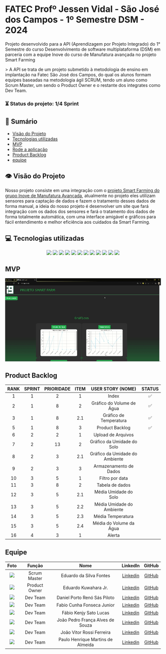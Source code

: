 # FATEC Profº Jessen Vidal - São José dos Campos - 1º Semestre DSM - 2024

<p>Projeto desenvolvido para a API (Aprendizagem por Projeto Integrado) do 1° Semestre do curso Desenvolvimento de software multiplataforma (DSM) em parceria com a equipe Inove do curso de Manufatura avançada no projeto Smart Farming<p>
> A API se trata de um projeto  submetido à metodologia de ensino em implantação na Fatec São José dos Campos, do qual os alunos formam equipes baseadas na metodologia ágil SCRUM, tendo um aluno como Scrum Master, um sendo o Product Owner e o restante dos integrates como Dev Team.



###  ⏳ Status do projeto: 1/4 Sprint
    

## 📑 Sumário
- [Visão do Projeto](#visao-do-projeto)
- [Tecnologias utilizadas](#tecnologias)
- [MVP](#mvp)
- [Rode a aplicação](#rode-aplicacao)
- [Product Backlog](#backlog)
- [equipe](#equipe)

## 👁 Visão do Projeto <a name="visao-do-projeto"></a>
<p> Nosso projeto consiste em uma integração com o <a href="https://github.com/team-i9/Projeto-Smart-Farming">projeto Smart Farming do grupo Inove de Manufatura Avançada</a>, atualmente no projeto eles utilizam sensores para captação de dados e fazem o tratamento desses dados de forma manual, a ideia do nosso projeto é desenvolver um site que fará integração com os dados dos sensores e fará o tratamento dos dados de forma totalmente automática, com uma interface amigável e gráficos para fácil entendimento e melhor eficiência aos cuidados da Smart Farming.

## 💻 Tecnologias utilizadas <a name="tecnologias"></a>
<div align="center">
<img src="https://img.shields.io/badge/Discord-7289DA?style=for-the-badge&logo=discord&logoColor=white&color=6A67F4">
<img src="https://img.shields.io/badge/Figma-F24E1E?style=for-the-badge&logo=figma&logoColor=white&color=6A67F4">
<img src="https://img.shields.io/badge/GitHub-100000?style=for-the-badge&logo=github&logoColor=white&color=6A67F4">
<img src="https://img.shields.io/badge/Microsoft_Excel-217346?style=for-the-badge&logo=microsoft-excel&logoColor=white&color=6A67F4">
<img src="https://img.shields.io/badge/Microsoft_Teams-6264A7?style=for-the-badge&logo=microsoft-teams&logoColor=white&color=6A67F4">
<img src="https://img.shields.io/badge/HTML-239120?style=for-the-badge&logo=html5&logoColor=white&color=6A67F4">
<img src="https://img.shields.io/badge/CSS-239120?&style=for-the-badge&logo=css3&logoColor=white&color=6A67F4">
<img src="https://img.shields.io/badge/Flask-000000?style=for-the-badge&logo=flask&logoColor=white&color=6A67F4">
<img src="https://img.shields.io/badge/Python-00000?style=for-the-badge&logo=Python&logoColor=white&color=6A67F4">
<img src="https://img.shields.io/badge/Jupyter-00000?style=for-the-badge&logo=Jupyter&logoColor=white&color=6A67F4">
<img src="https://img.shields.io/badge/Bootstrap-00000?style=for-the-badge&logo=Bootstrap&logoColor=white&color=6A67F4">
<img src="https://img.shields.io/badge/Pandas-00000?style=for-the-badge&logo=Pandas&logoColor=white&color=6A67F4">

</div>

## MVP <a name="mvp"><a>
<img src="https://github.com/CyberScrums/Projeto-Smart-Farming/blob/main/docs/sprint/sprint_1.gif">

## Product Backlog <a name="backlog"><a>

| RANK | SPRINT | PRIORIDADE | ITEM | USER STORY (NOME) | STATUS |
| :---: | :----: | :---: | :---: | :----------------------------: | :----: |
| 1     | 1      | 2     | 1     | Index                          |  ✅    |
| 2     | 1      | 8     | 2     | Gráfico do Volume de Água      |  ✅    |
| 3     | 1      | 8     | 2.1   | Gráfico de Temperatura         |  ✅    |
| 5     | 1      | 8     | 3     | Product Backlog                |  ✅    |
| 6     | 2      | 2     | 1     | Upload de Arquivos             |        |
| 7     | 2      | 13    | 2     | Gráfico da Umidade do Solo     |        |
| 8     | 2      | 3     | 2.1   | Gráfico da Umidade do Ambiente |        |
| 9     | 2      | 3     | 3     | Armazenamento de Dados         |        |
| 10    | 3      | 5     | 1     | Filtro por data                |        |
| 11    | 3      | 8     | 2     | Tabela de dados                |        |
| 12    | 3      | 5     | 2.1   | Média Umidade do Solo          |        |
| 13    | 3      | 5     | 2.2   | Média Umidade do Ambiente      |        |
| 14    | 3      | 5     | 2.3   | Média Temperatura              |        |
| 15    | 3      | 5     | 2.4   | Média do Volume da Água        |        |
| 16    | 4      | 3     | 1     | Alerta                         |        |

## Equipe <a name="equipe"><a>
|  Foto        |     Função    |           Nome            |                            LinkedIn                            |                      GitHub                       |
| :----: | :-----------: | :-----------------------: | :------------------------------------------------------------: | :-----------------------------------------------: |
| <img src="https://avatars.githubusercontent.com/u/160733714?v=4" width="75px"> | Scrum Master  | Eduardo da Silva Fontes | [Linkedin](https://www.linkedin.com/in/eduardo-da-silva-fontes/)  | [GitHub](https://github.com/DuuhZero)           |
| <img src="https://avatars.githubusercontent.com/u/162118889?v=4" width="75px"> | Product Owner | Eduardo Kuwahara Jr. |  [Linkedin](https://www.linkedin.com/in/eduardo-kuwahara-3b2267303/)  | [GitHub](https://github.com/EduardoKuwahara) |
| <img src="https://avatars.githubusercontent.com/u/162122368?v=4" width="75x">   | Dev Team | Daniel Porto Renó Sás Piloto |  [Linkedin](https://www.linkedin.com/in/daniel-piloto-98b717226/)  | [GitHub](https://github.com/danprsp)          |
| <img src="./imagensgit/Foto Fabio Jr.jpeg" width="75px">   | Dev Team | Fabio Cunha Fonseca Junior |  [Linkedin](https://www.linkedin.com/in/fabio-fonseca-462264303/)  | [GitHub](https://github.com/jodijotar)          |
| <img src="https://avatars.githubusercontent.com/u/73435790?v=4" width="75px"> | Dev Team      | Fábio Kenjy Sato Lucas |  [Linkedin](https://www.linkedin.com/in/fabio-kenjy/)  |  [GitHub](https://github.com/FabioKenjjy)  |
| <img src="https://avatars.githubusercontent.com/u/119539664?v=4" width="75px">|Dev Team| João Pedro França Alves de Souza |  [Linkedin](https://www.linkedin.com/in/joão-pedro-frança-alves-de-souza-8700a62b3/)  | [GitHub](https://github.com/jofran2001)  |
| <img src="https://avatars.githubusercontent.com/u/162117916?v=4" width="75px"> | Dev Team      | João Vitor Rossi Ferreira |  [Linkedin](https://www.linkedin.com/in/joão-rossi-7311a0301/)  | [GitHub](https://github.com/rossilindo)    |
| <img src="https://avatars.githubusercontent.com/u/162117908?v=4" width="75px"> | Dev Team      | Paulo Henrique Martins de Almeida |  [Linkedin](https://www.linkedin.com/in/paulo-almeida-3102452a7/)  | [GitHub](https://github.com/pauloalmeida46)    |
